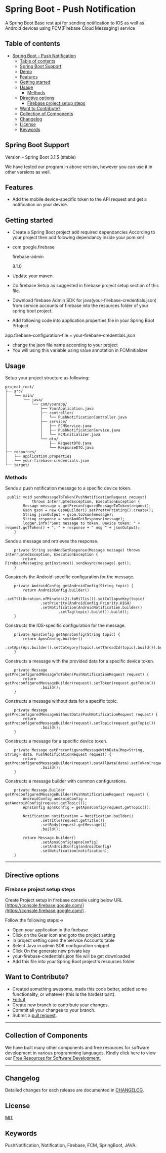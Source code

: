 # Spring Boot - Push Notification

A Spring Boot Base rest api for sending notification to IOS as well as Android devices using FCM(Firebase Cloud Messaging) service



## Table of contents
- [Spring Boot - Push Notification](#spring-boot---push-notification)
  - [Table of contents](#table-of-contents)
  - [Spring Boot Support](#Spring-Boot-support)
  - [Demo](#demo)
  - [Features](#features)
  - [Getting started](#getting-started)
  - [Usage](#usage)
    - [Methods](#methods)
  - [Directive options](#directive-options)
    - [Firebase project setup steps](#firebase-project-setup-steps)
  - [Want to Contribute?](#want-to-contribute)
  - [Collection of Components](#collection-of-components)
  - [Changelog](#changelog)
  - [License](#license)
  - [Keywords](#keywords)


## Spring Boot Support

Version - Spring Boot 3.1.5 (stable)

We have tested our program in above version, however you can use it in other versions as well.




## Features

* Add the mobile device-specific token to the API request and get a notification on your device.


## Getting started

* Create a Spring Boot project add required dependancies According to your project then add folowing dependancy inside your pom.xml 
* <dependency> 

    <groupId>com.google.firebase</groupId> 

    <artifactId>firebase-admin</artifactId> 

    <version>8.1.0</version> 

  </dependency> 
* Update your maven.  
* Do firebase Setup as suggested in firebase project setup section of this file. 
* Download firebase Admin SDK for java(your-firebase-credentials.json) from service accounts of firebase into the resources folder of your spring boot project.
* Add following  code into application.properties file in your Spring Boot Prtoject

app.firebase-configuration-file = your-firebase-credentials.json

* change the json file name according to your project
* You will using this variable using value annotation in FCMinitializer

## Usage

Setup your project structure as following: 

```plaintext
project-root/
├── src/
│   └── main/
│       └── java/
│           └── com/yourapp/
│               ├── YourApplication.java
│               ├── controller/
│               │   └── PushNotificationController.java
│               ├── service/
│               │   ├── FCMService.java
│               │   ├── PushNotificationService.java
│               │   └── FCMinitializer.java
│               └── dto/
│                   ├── RequestDTO.java
│                   └── ResponseDTO.java
├── resources/
│   ├── application.properties
│   └── your-firebase-credentials.json
└── target/
```

### Methods

Sends a push notification message to a specific device token.

	 public void sendMessageToToken(PushNotificationRequest request)
	            throws InterruptedException, ExecutionException {
	        Message message = getPreconfiguredMessageToToken(request);
	        Gson gson = new GsonBuilder().setPrettyPrinting().create();
	        String jsonOutput = gson.toJson(message);
	        String response = sendAndGetResponse(message);
	        logger.info("Sent message to token. Device token: " + request.getToken() + ", " + response + " msg " + jsonOutput);
	    }

Sends a message and retrieves the response.

	    private String sendAndGetResponse(Message message) throws InterruptedException, ExecutionException {
	        return FirebaseMessaging.getInstance().sendAsync(message).get();
	    }
Constructs the Android-specific configuration for the message.

	    private AndroidConfig getAndroidConfig(String topic) {
	        return AndroidConfig.builder()
	                .setTtl(Duration.ofMinutes(2).toMillis()).setCollapseKey(topic)
	                .setPriority(AndroidConfig.Priority.HIGH)
	                .setNotification(AndroidNotification.builder()
	                        .setTag(topic).build()).build();
	    }

Constructs the IOS-specific configuration for the message.

	    private ApnsConfig getApnsConfig(String topic) {
	        return ApnsConfig.builder()
	                .setAps(Aps.builder().setCategory(topic).setThreadId(topic).build()).build();
	    }

Constructs a message with the provided data for a specific device token.

	    private Message getPreconfiguredMessageToToken(PushNotificationRequest request) {
	        return getPreconfiguredMessageBuilder(request).setToken(request.getToken())
	                .build();
	    }

Constructs a message without data for a specific topic.

	    private Message getPreconfiguredMessageWithoutData(PushNotificationRequest request) {
	        return getPreconfiguredMessageBuilder(request).setTopic(request.getTopic())
	                .build();
	    }

Constructs a message for a specific device token.

	    private Message getPreconfiguredMessageWithData(Map<String, String> data, PushNotificationRequest request) {
	        return getPreconfiguredMessageBuilder(request).putAllData(data).setToken(request.getToken())
	                .build();
	    }
Constructs a message builder with common configurations.

	    private Message.Builder getPreconfiguredMessageBuilder(PushNotificationRequest request) {
	        AndroidConfig androidConfig = getAndroidConfig(request.getTopic());
	        ApnsConfig apnsConfig = getApnsConfig(request.getTopic());

	        Notification notification = Notification.builder()
	                .setTitle(request.getTitle())
	                .setBody(request.getMessage())
	                .build();

	        return Message.builder()
	                .setApnsConfig(apnsConfig)
	                .setAndroidConfig(androidConfig)
	                .setNotification(notification);
	    }
    
------

## Directive options

### Firebase project setup steps

Create Project setup in firebase console using below URL [https://console.firebase.google.com/](https://console.firebase.google.com/) .

Follow the following steps:->
* Open your application in the firebase 
* Click on the Gear icon and goto the project setting
* In project setting open the Service Accounts table
* Select Java in admin SDK configuration snippet
* Click On the generate new private key
* your-firebase-credentials.json file will be get downloaded 
* Add this file into your Spring Boot project's resources folder


## Want to Contribute?

- Created something awesome, made this code better, added some functionality, or whatever (this is the hardest part).
- [Fork it](http://help.github.com/forking/).
- Create new branch to contribute your changes.
- Commit all your changes to your branch.
- Submit a [pull request](http://help.github.com/pull-requests/).

 ------
 
## Collection of Components
 We have built many other components and free resources for software development in various programming languages. Kindly click here to view our [Free Resources for Software Development.](https://www.weblineindia.com/software-development-resources.html)
 
------

## Changelog
Detailed changes for each release are documented in [CHANGELOG](./CHANGELOG).

## License
[MIT](LICENSE)

[mit]: https://github.com/weblineindia/Java-Push-Notification/blob/main/LICENSE

## Keywords
PushNotification, Notification, Firebase, FCM, SpringBoot, JAVA.


[def]: #SpringBoot-support
